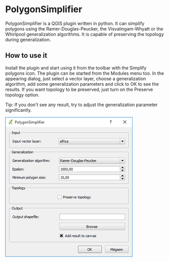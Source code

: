# PolygonSimplifier
PolygonSimplifier is a QGIS plugin written in python. It can simplify polygons using the Ramer-Douglas-Peucker, the Visvalingam-Whyatt or the Whirlpool generalization algorithms. It is capable of preserving the topology during generalization.
## How to use it
Install the plugin and start using it from the toolbar with the Simplify polygons icon. The plugin can be started from the Modules menu too.
In the appearing dialog, just select a vector layer, choose a generalization algorithm, add some generalization parameters and click to OK to see the results. If you want topology to be preserved, just turn on the Preserve topology option.

Tip: If you don't see any result, try to adjust the generalization parameter significantly.

![screenshot](https://github.com/attilaancsin/PolygonSimplifier/blob/master/screenshot.PNG)
